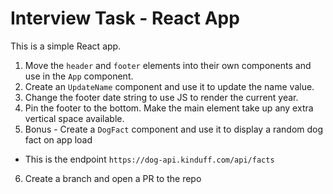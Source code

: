# Interview Task - React App

This is a simple React app.

1. Move the `header` and `footer` elements into their own components and use in the `App` component.
2. Create an `UpdateName` component and use it to update the name value.
3. Change the footer date string to use JS to render the current year.
4. Pin the footer to the bottom. Make the main element take up any extra vertical space available.
5. Bonus - Create a `DogFact` component and use it to display a random dog fact on app load
  - This is the endpoint `https://dog-api.kinduff.com/api/facts`
6. Create a branch and open a PR to the repo
